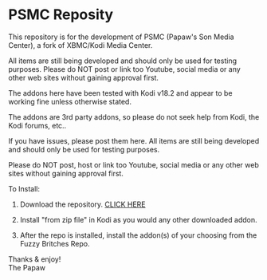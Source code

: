 # PSMC Reposity

This repository is for the development of PSMC (Papaw's Son Media Center), a fork of XBMC/Kodi Media Center.

All items are still being developed and should only be used for testing purposes. Please do NOT post or link too Youtube, social media or any other web sites without gaining approval first.

The addons here have been tested with Kodi v18.2 and appear to be working fine unless otherwise stated.

The addons are 3rd party addons, so please do not seek help from Kodi, the Kodi forums, etc..

If you have issues, please post them here. All items are still being developed and should only be used for testing purposes.

Please do NOT post, host or link too Youtube, social media or any other web sites without gaining approval first.

  
To Install:
1. Download the repository. <a href="https://github.com/ThePapaw/psmc/blob/master/_zips/repository.psmc/repository.psmc-1.0.5.zip">CLICK HERE</a>

2. Install "from zip file" in Kodi as you would any other downloaded addon.

3. After the repo is installed, install the addon(s) of your choosing from the Fuzzy Britches Repo.


Thanks & enjoy!<BR>
	The Papaw
